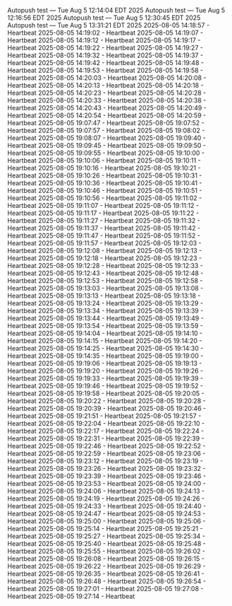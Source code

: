 Autopush test — Tue Aug  5 12:14:04 EDT 2025
Autopush test — Tue Aug  5 12:16:56 EDT 2025
Autopush test — Tue Aug  5 12:30:45 EDT 2025
Autopush test — Tue Aug  5 13:31:21 EDT 2025
2025-08-05 14:18:57 - Heartbeat
2025-08-05 14:19:02 - Heartbeat
2025-08-05 14:19:07 - Heartbeat
2025-08-05 14:19:12 - Heartbeat
2025-08-05 14:19:17 - Heartbeat
2025-08-05 14:19:22 - Heartbeat
2025-08-05 14:19:27 - Heartbeat
2025-08-05 14:19:32 - Heartbeat
2025-08-05 14:19:37 - Heartbeat
2025-08-05 14:19:42 - Heartbeat
2025-08-05 14:19:48 - Heartbeat
2025-08-05 14:19:53 - Heartbeat
2025-08-05 14:19:58 - Heartbeat
2025-08-05 14:20:03 - Heartbeat
2025-08-05 14:20:08 - Heartbeat
2025-08-05 14:20:13 - Heartbeat
2025-08-05 14:20:18 - Heartbeat
2025-08-05 14:20:23 - Heartbeat
2025-08-05 14:20:28 - Heartbeat
2025-08-05 14:20:33 - Heartbeat
2025-08-05 14:20:38 - Heartbeat
2025-08-05 14:20:43 - Heartbeat
2025-08-05 14:20:49 - Heartbeat
2025-08-05 14:20:54 - Heartbeat
2025-08-05 14:20:59 - Heartbeat
2025-08-05 19:07:47 - Heartbeat
2025-08-05 19:07:52 - Heartbeat
2025-08-05 19:07:57 - Heartbeat
2025-08-05 19:08:02 - Heartbeat
2025-08-05 19:08:07 - Heartbeat
2025-08-05 19:09:40 - Heartbeat
2025-08-05 19:09:45 - Heartbeat
2025-08-05 19:09:50 - Heartbeat
2025-08-05 19:09:55 - Heartbeat
2025-08-05 19:10:00 - Heartbeat
2025-08-05 19:10:06 - Heartbeat
2025-08-05 19:10:11 - Heartbeat
2025-08-05 19:10:16 - Heartbeat
2025-08-05 19:10:21 - Heartbeat
2025-08-05 19:10:26 - Heartbeat
2025-08-05 19:10:31 - Heartbeat
2025-08-05 19:10:36 - Heartbeat
2025-08-05 19:10:41 - Heartbeat
2025-08-05 19:10:46 - Heartbeat
2025-08-05 19:10:51 - Heartbeat
2025-08-05 19:10:56 - Heartbeat
2025-08-05 19:11:02 - Heartbeat
2025-08-05 19:11:07 - Heartbeat
2025-08-05 19:11:12 - Heartbeat
2025-08-05 19:11:17 - Heartbeat
2025-08-05 19:11:22 - Heartbeat
2025-08-05 19:11:27 - Heartbeat
2025-08-05 19:11:32 - Heartbeat
2025-08-05 19:11:37 - Heartbeat
2025-08-05 19:11:42 - Heartbeat
2025-08-05 19:11:47 - Heartbeat
2025-08-05 19:11:52 - Heartbeat
2025-08-05 19:11:57 - Heartbeat
2025-08-05 19:12:03 - Heartbeat
2025-08-05 19:12:08 - Heartbeat
2025-08-05 19:12:13 - Heartbeat
2025-08-05 19:12:18 - Heartbeat
2025-08-05 19:12:23 - Heartbeat
2025-08-05 19:12:28 - Heartbeat
2025-08-05 19:12:33 - Heartbeat
2025-08-05 19:12:43 - Heartbeat
2025-08-05 19:12:48 - Heartbeat
2025-08-05 19:12:53 - Heartbeat
2025-08-05 19:12:58 - Heartbeat
2025-08-05 19:13:03 - Heartbeat
2025-08-05 19:13:08 - Heartbeat
2025-08-05 19:13:13 - Heartbeat
2025-08-05 19:13:18 - Heartbeat
2025-08-05 19:13:24 - Heartbeat
2025-08-05 19:13:29 - Heartbeat
2025-08-05 19:13:34 - Heartbeat
2025-08-05 19:13:39 - Heartbeat
2025-08-05 19:13:44 - Heartbeat
2025-08-05 19:13:49 - Heartbeat
2025-08-05 19:13:54 - Heartbeat
2025-08-05 19:13:59 - Heartbeat
2025-08-05 19:14:04 - Heartbeat
2025-08-05 19:14:10 - Heartbeat
2025-08-05 19:14:15 - Heartbeat
2025-08-05 19:14:20 - Heartbeat
2025-08-05 19:14:25 - Heartbeat
2025-08-05 19:14:30 - Heartbeat
2025-08-05 19:14:35 - Heartbeat
2025-08-05 19:19:00 - Heartbeat
2025-08-05 19:19:06 - Heartbeat
2025-08-05 19:19:13 - Heartbeat
2025-08-05 19:19:20 - Heartbeat
2025-08-05 19:19:26 - Heartbeat
2025-08-05 19:19:33 - Heartbeat
2025-08-05 19:19:39 - Heartbeat
2025-08-05 19:19:46 - Heartbeat
2025-08-05 19:19:52 - Heartbeat
2025-08-05 19:19:58 - Heartbeat
2025-08-05 19:20:05 - Heartbeat
2025-08-05 19:20:22 - Heartbeat
2025-08-05 19:20:28 - Heartbeat
2025-08-05 19:20:39 - Heartbeat
2025-08-05 19:20:46 - Heartbeat
2025-08-05 19:21:51 - Heartbeat
2025-08-05 19:21:57 - Heartbeat
2025-08-05 19:22:04 - Heartbeat
2025-08-05 19:22:10 - Heartbeat
2025-08-05 19:22:17 - Heartbeat
2025-08-05 19:22:24 - Heartbeat
2025-08-05 19:22:31 - Heartbeat
2025-08-05 19:22:39 - Heartbeat
2025-08-05 19:22:46 - Heartbeat
2025-08-05 19:22:52 - Heartbeat
2025-08-05 19:22:59 - Heartbeat
2025-08-05 19:23:06 - Heartbeat
2025-08-05 19:23:12 - Heartbeat
2025-08-05 19:23:19 - Heartbeat
2025-08-05 19:23:26 - Heartbeat
2025-08-05 19:23:32 - Heartbeat
2025-08-05 19:23:39 - Heartbeat
2025-08-05 19:23:46 - Heartbeat
2025-08-05 19:23:53 - Heartbeat
2025-08-05 19:24:00 - Heartbeat
2025-08-05 19:24:06 - Heartbeat
2025-08-05 19:24:13 - Heartbeat
2025-08-05 19:24:19 - Heartbeat
2025-08-05 19:24:26 - Heartbeat
2025-08-05 19:24:33 - Heartbeat
2025-08-05 19:24:40 - Heartbeat
2025-08-05 19:24:47 - Heartbeat
2025-08-05 19:24:53 - Heartbeat
2025-08-05 19:25:00 - Heartbeat
2025-08-05 19:25:06 - Heartbeat
2025-08-05 19:25:14 - Heartbeat
2025-08-05 19:25:21 - Heartbeat
2025-08-05 19:25:27 - Heartbeat
2025-08-05 19:25:34 - Heartbeat
2025-08-05 19:25:40 - Heartbeat
2025-08-05 19:25:48 - Heartbeat
2025-08-05 19:25:55 - Heartbeat
2025-08-05 19:26:02 - Heartbeat
2025-08-05 19:26:08 - Heartbeat
2025-08-05 19:26:15 - Heartbeat
2025-08-05 19:26:22 - Heartbeat
2025-08-05 19:26:29 - Heartbeat
2025-08-05 19:26:35 - Heartbeat
2025-08-05 19:26:41 - Heartbeat
2025-08-05 19:26:48 - Heartbeat
2025-08-05 19:26:54 - Heartbeat
2025-08-05 19:27:01 - Heartbeat
2025-08-05 19:27:08 - Heartbeat
2025-08-05 19:27:14 - Heartbeat
